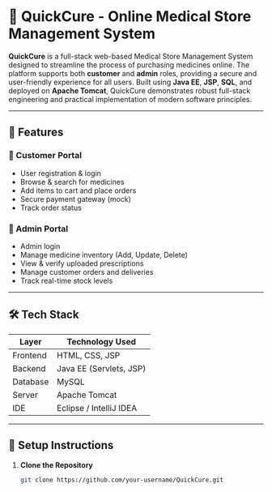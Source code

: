 # 💊 QuickCure - Online Medical Store Management System

**QuickCure** is a full-stack web-based Medical Store Management System designed to streamline the process of purchasing medicines online. The platform supports both **customer** and **admin** roles, providing a secure and user-friendly experience for all users. Built using **Java EE**, **JSP**, **SQL**, and deployed on **Apache Tomcat**, QuickCure demonstrates robust full-stack engineering and practical implementation of modern software principles.

---

## 🚀 Features

### 🔹 Customer Portal
- User registration & login
- Browse & search for medicines
- Add items to cart and place orders
- Secure payment gateway (mock)
- Track order status

### 🔹 Admin Portal
- Admin login
- Manage medicine inventory (Add, Update, Delete)
- View & verify uploaded prescriptions
- Manage customer orders and deliveries
- Track real-time stock levels

---

## 🛠️ Tech Stack

| Layer         | Technology Used         |
|---------------|--------------------------|
| Frontend      | HTML, CSS, JSP           |
| Backend       | Java EE (Servlets, JSP)  |
| Database      | MySQL                    |
| Server        | Apache Tomcat            |
| IDE           | Eclipse / IntelliJ IDEA  |

---

## 🔧 Setup Instructions

1. **Clone the Repository**
   ```bash
   git clone https://github.com/your-username/QuickCure.git
